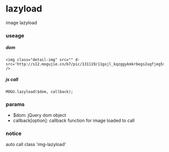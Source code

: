 lazyload
====

image lazyload

### useage

##### dom

    <img class="detail-img" src="" d-src='http://s12.mogujie.cn/b7/pic/131119/11gxjl_kqzggykmkrbegs2ugfjeg5sckzsew_880x389.jpg_880x999.jpg' />

##### js call

    MOGU.lazyload($dom, callback);

### params

* $dom: jQuery dom object
* callback[option]: callback function for image loaded to call

### notice

auto call class 'img-lazyload'